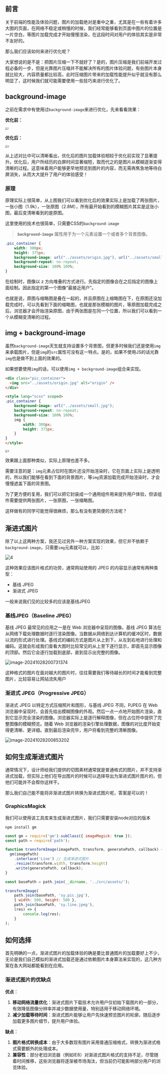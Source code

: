 ## 前言

关于前端的性能及体验问题，图片的加载绝对是重中之重，尤其是在一些有着许多大图的页面，在网络不稳定或稍慢的时候，我们经常能够看到页面中图片的位置是一片空白，等图片加载完成才开始慢慢渲染，在这段时间对用户的体验其实是非常不友好的。

那么我们应该如何来进行优化呢？

大家想说的是不是：把图片压缩一下不就好了？是的，图片压缩是我们前端开发过程必备的一步，但是光靠图片压缩并不能解决所有的图片体验问题，有些图片本身就比较大，内容质量都比较高，此时压缩图片带来的加载性能提升似乎就没有那么明显了，这时候我们就可能需要使用一些技巧来进行优化了。

## background-image

之前在需求中有使用过`background-image`来进行优化，先来看看效果：

**优化前：**

<img src="/Users/songyao/Desktop/songyao/fe-nanjiu/article/2024/2024-10/images/1.gif" alt="1" style="zoom:50%;" />

**优化后：**

<img src="/Users/songyao/Desktop/songyao/fe-nanjiu/article/2024/2024-10/images/2.gif" alt="2" style="zoom:50%;" />

从上述对比中可以清晰看出，优化后的图片加载体验相较于优化前实现了显著提升。优化后，用户所经历的白屏时间显著缩短，取而代之的是图片从模糊逐渐变得清晰的过程。这意味着用户能够更早地预览到图片的内容，而无需再焦急地等待白屏消失，从而大大提升了用户的体验感受！

### 原理

原理实际上很简单，从上图我们可以看到优化后的效果实际上是加载了两张图片，一张小图（1.9k），一张原图（2.8M），所有最开始看到的模糊图片其实是这张小图，最后变清晰看到的是原图。

这里使用的技术也很简单，只需要CSS的`background-image`

> **`background-image`** 属性用于为一个元素设置一个或者多个背景图像。

```css
.pic_container {
    width: 300px;
    height: 375px;
    background-image: url("../assets/origin.jpg"), url("../assets/small.jpg");
    background-repeat: no-repeat;
    background-size: 100% 100%;
}
```

在绘制时，图像以 z 方向堆叠的方式进行。先指定的图像会在之后指定的图像上面绘制。因此指定的第一个图像“最接近用户”。

也就是说，原图与缩略图是叠在一起的，并且原图在上缩略图在下，在原图还没加载完成时，可以先看到下面的缩略图，也就是那张模糊的图片，等原图加载完成之后，浏览器才会开始渲染原图，由于两张图是在同一个位置，所以我们可以看到一个从模糊变清晰的过程。

## img + background-image

虽然`background-image`天生就支持设置多个背景图，但更多时候我们还是使用`img`来承载图片，但是`img`的`src`属性可没有这一特点。是的，如果不使用JS的话光靠`img`也是做不到上面的效果的。

如果想要使用`img`的话，可以使用`img + background-image`组合来实现。

```html
<div class="pic_container">
  <img src="../assets/origin.jpg" alt="origin" />
</div>

<style lang="scss" scoped>
.pic_container {
    background-image: url("../assets/small.jpg");
    background-repeat: no-repeat;
    background-size: 100% 100%;
    img {
        width: 300px;
        height: 375px;
    }
}
</style>
```

<img src="/Users/songyao/Desktop/songyao/fe-nanjiu/article/2024/2024-10/images/3.gif" alt="3" style="zoom:50%;" />

效果跟上面那种类似，实际上原理也差不多。

需要注意的是：`img`元素占位时在图片还没开始渲染时，它在页面上实际上是透明的，所以我们能够在看到下面的背景图片，等`img`资源加载完成开始渲染时，才会慢慢遮盖下面的背景图。

为了更方便的复用，我们可以把它封装成一个通用组件用来提升用户体验，但该组件需要提供两张图片，一张原图，一张缩略图。

这样做有的同学可能觉得很麻烦，那么有没有更简便的方法呢？

## 渐进式图片

除了以上这两种方案，我还见过另外一种方案实现的效果，但它并不依赖于`background-image`，只需要`img`元素就可以，比如：

![4](/Users/songyao/Desktop/songyao/fe-nanjiu/article/2024/2024-10/images/4.gif)

这种效果应该图片格式的功劳，通常网站使用的 JPEG 的内容显示通常有两种类型：

- 基线 JPEG
- 渐进式 JPEG

一般来说我们见的比较多的应该是基线JPEG

### 基线JPEG（Baseline JPEG）

基线 JPEG 最常见的应用之一是在 Web 浏览器中呈现的图像。基线 JPEG 算法在从网络下载处理数据时逐行渲染图像。当数据从网络到达计算机的缓冲区时，数据以流的形式进行处理。基线式的编码方式是图片从上到下，从左到右地进行处理和编码。这就会形成我们查看大图时比较常见的从上至下逐行显示，即首先显示图像的顶部。然后它会逐行加载到底部，直到显示出完整的图像。

![image-20241028200731374](/Users/songyao/Desktop/songyao/fe-nanjiu/article/2024/2024-10/images/5.png)

这种格式的图片在面对越大的图片时，往往需要我们等待越长的时间才能看到完整图片，比较容易让网站流失用户

### 渐进式 JPEG（Progressive JPEG）

渐进式 JPEG 以特定方式压缩照片和图形，与基线 JPEG 不同，PJPEG 在 Web 浏览器中呈现时，会首先给出模糊图像的外观。然后一点一点地开始图片渲染，直到它显示完全渲染的图像。浏览器实际上是逐行解释图像，但在占位符中提供了完整图像的模糊预览。随着 Web 浏览器的渲染引擎处理数据，图像的对比度开始变得更清晰、更详细。直到最后渲染完毕，用户将看到完整的清晰图像。

![image-20241028200853202](/Users/songyao/Desktop/songyao/fe-nanjiu/article/2024/2024-10/images/6.png)

## 如何生成渐进式图片

通常情况下，设计师给我们提供的切图素材通常就是普通格式的图片，并不支持渐进式加载，但实际上他们在导出图片的时候可以选择导出为渐进式图片图片的，但他们可能并不会帮你这样干。

那么我们自己能不能将非渐进式图片转换为渐进式图片呢，答案是可以的！

### GraphicsMagick

我们可以使用该工具库来生成渐进式图片，我们只需要安装node对应的版本

```shell
npm install gm
```

```js
const gm = require('gm').subClass({ imageMagick: true });
const path = require('path');

function transformImage(imagePath, transform, generatePath, callback) {
  gm(imagePath)
    .interlace('Line') // 生成渐进式图片
    .resize(transform.width, transform.height)
    .write(generatePath, callback);
}

const basePath = path.join(__dirname, '../src/assets/');

transformImage(
    path.join(basePath, 'sy.pic.jpg'), 
    { width: 500, height: 500 }, 
    path.join(basePath, 'sy.line.jpeg'), 
    (res) => {
        console.log(res);
    }
);
```

## 如何选择

首先明确的一点，渐进式图片的加载体验的确是要比普通图片的加载要好上不少，无论是我们自己模拟的渐进式加载还是通过依赖图片本身算法来实现的，这几种方案在各大网站都能看到在应用。

### 渐进式图片的优缺点

**优点**：

1. **移动网络流量优化**：渐进式图片下载技术允许用户仅初始下载图片的一部分，有效降低图像分辨率并减少数据使用量，特别适用于移动网络环境。
2. **减少加载等待时间**：渐进式图片能够让用户先快速预览图片的轮廓，随后逐步加载更多图片细节，提升用户体验。

**缺点**：

1. **图片格式转换成本**：由于大多数现有图片采用普通压缩格式，转换为渐进式格式需要额外的处理成本。
2. **兼容性**：部分老旧浏览器（例如IE8）对渐进式图片格式的支持不足，尽管随着时间推移，这些浏览器将逐渐被市场淘汰，但当前仍可能影响部分用户的浏览体验。







